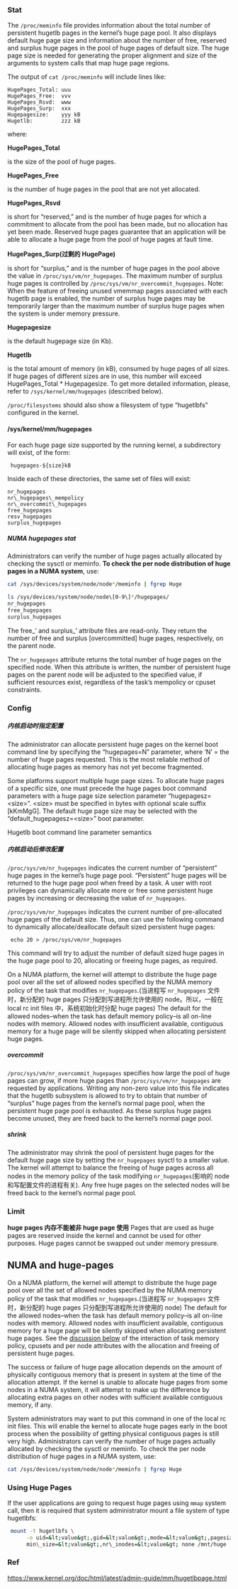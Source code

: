 
### Stat
The `/proc/meminfo` file provides information about the total number of persistent hugetlb pages in the kernel’s huge page pool. It also displays default huge page size and information about the number of free, reserved and surplus huge pages in the pool of huge pages of default size. The huge page size is needed for generating the proper alignment and size of the arguments to system calls that map huge page regions.

The output of `cat /proc/meminfo` will include lines like:

```
HugePages_Total: uuu
HugePages_Free:  vvv
HugePages_Rsvd:  www
HugePages_Surp:  xxx
Hugepagesize:    yyy kB
Hugetlb:         zzz kB
```

where:

**HugePages_Total**

is the size of the pool of huge pages.

**HugePages_Free**

is the number of huge pages in the pool that are not yet allocated.

**HugePages_Rsvd**

is short for “reserved,” and is the number of huge pages for which a commitment to allocate from the pool has been made, but no allocation has yet been made. Reserved huge pages guarantee that an application will be able to allocate a huge page from the pool of huge pages at fault time.

**HugePages_Surp(过剩的 HugePage)**

is short for “surplus,” and is the number of huge pages in the pool above the value in `/proc/sys/vm/nr_hugepages`. The maximum number of surplus huge pages is controlled by `/proc/sys/vm/nr_overcommit_hugepages`. Note: When the feature of freeing unused vmemmap pages associated with each hugetlb page is enabled, the number of surplus huge pages may be temporarily larger than the maximum number of surplus huge pages when the system is under memory pressure.

**Hugepagesize**

is the default hugepage size (in Kb).

**Hugetlb**

is the total amount of memory (in kB), consumed by huge pages of all sizes. If huge pages of different sizes are in use, this number will exceed HugePages_Total * Hugepagesize. To get more detailed information, please, refer to `/sys/kernel/mm/hugepages` (described below).


`/proc/filesystems` should also show a filesystem of type “hugetlbfs” configured in the kernel.

#### /sys/kernel/mm/hugepages
For each huge page size supported by the running kernel, a subdirectory will exist, of the form:
```
 hugepages-${size}kB
```
Inside each of these directories, the same set of files will exist:
```
nr_hugepages
nr\_hugepages\_mempolicy
nr\_overcommit\_hugepages
free_hugepages
resv_hugepages
surplus_hugepages
```



##### NUMA hugepages stat
Administrators can verify the number of huge pages actually allocated by checking the sysctl or meminfo. **To check the per node distribution of huge pages in a NUMA system**, use:
```bash
cat /sys/devices/system/node/node*/meminfo | fgrep Huge
```


```bash
ls /sys/devices/system/node/node\[0-9\]*/hugepages/
nr_hugepages
free_hugepages
surplus_hugepages
```

The free_’ and surplus_’ attribute files are read-only. They return the number of free and surplus \[overcommitted\] huge pages, respectively, on the parent node.

The `nr_hugepages` attribute returns the total number of huge pages on the specified node. When this attribute is written, the number of persistent huge pages on the parent node will be adjusted to the specified value, if sufficient resources exist, regardless of the task’s mempolicy or cpuset constraints.




### Config

##### 内核启动时指定配置
The administrator can allocate persistent huge pages on the kernel boot command line by specifying the “hugepages=N” parameter, where ‘N’ = the number of huge pages requested. This is the most reliable method of allocating huge pages as memory has not yet become fragmented.

Some platforms support multiple huge page sizes. To allocate huge pages of a specific size, one must precede the huge pages boot command parameters with a huge page size selection parameter “hugepagesz=&lt;size&gt;”. &lt;size&gt; must be specified in bytes with optional scale suffix \[kKmMgG\]. The default huge page size may be selected with the “default_hugepagesz=&lt;size&gt;” boot parameter.

Hugetlb boot command line parameter semantics

##### 内核启动后修改配置

`/proc/sys/vm/nr_hugepages` indicates the current number of “persistent” huge pages in the kernel’s huge page pool. “Persistent” huge pages will be returned to the huge page pool when freed by a task. A user with root privileges can dynamically allocate more or free some persistent huge pages by increasing or decreasing the value of `nr_hugepages`.

`/proc/sys/vm/nr_hugepages` indicates the current number of pre-allocated huge pages of the default size. Thus, one can use the following command to dynamically allocate/deallocate default sized persistent huge pages:

```
 echo 20 > /proc/sys/vm/nr_hugepages
```

This command will try to adjust the number of default sized huge pages in the huge page pool to 20, allocating or freeing huge pages, as required.

On a NUMA platform, the kernel will attempt to distribute the huge page pool over all the set of allowed nodes specified by the NUMA memory policy of the task that modifies `nr_hugepages`.(当进程写 `nr_hugepages` 文件时，新分配的 huge pages 只分配到写进程所允许使用的 node。所以，一般在 local rc init files 中，系统初始化时分配 huge pages) The default for the allowed nodes–when the task has default memory policy–is all on-line nodes with memory. Allowed nodes with insufficient available, contiguous memory for a huge page will be silently skipped when allocating persistent huge pages. 

##### overcommit
`/proc/sys/vm/nr_overcommit_hugepages` specifies how large the pool of huge pages can grow, if more huge pages than `/proc/sys/vm/nr_hugepages` are requested by applications. Writing any non-zero value into this file indicates that the hugetlb subsystem is allowed to try to obtain that number of “surplus” huge pages from the kernel’s normal page pool, when the persistent huge page pool is exhausted. As these surplus huge pages become unused, they are freed back to the kernel’s normal page pool.

##### shrink
The administrator may shrink the pool of persistent huge pages for the default huge page size by setting the `nr_hugepages` sysctl to a smaller value. The kernel will attempt to balance the freeing of huge pages across all nodes in the memory policy of the task modifying `nr_hugepages`(影响的 node 和写配置文件的进程有关). Any free huge pages on the selected nodes will be freed back to the kernel’s normal page pool.


### Limit
**huge pages 内存不能被非 huge page 使用**
Pages that are used as huge pages are reserved inside the kernel and cannot be used for other purposes. Huge pages cannot be swapped out under memory pressure.




## NUMA and huge-pages
On a NUMA platform, the kernel will attempt to distribute the huge page pool over all the set of allowed nodes specified by the NUMA memory policy of the task that modifies `nr_hugepages`.(当进程写 `nr_hugepages` 文件时，新分配的 huge pages 只分配到写进程所允许使用的 node) The default for the allowed nodes–when the task has default memory policy–is all on-line nodes with memory. Allowed nodes with insufficient available, contiguous memory for a huge page will be silently skipped when allocating persistent huge pages. See the [discussion below](https://www.kernel.org/doc/html/latest/admin-guide/mm/hugetlbpage.html#mem-policy-and-hp-alloc) of the interaction of task memory policy, cpusets and per node attributes with the allocation and freeing of persistent huge pages.

The success or failure of huge page allocation depends on the amount of physically contiguous memory that is present in system at the time of the allocation attempt. If the kernel is unable to allocate huge pages from some nodes in a NUMA system, it will attempt to make up the difference by allocating extra pages on other nodes with sufficient available contiguous memory, if any.

System administrators may want to put this command in one of the local rc init files. This will enable the kernel to allocate huge pages early in the boot process when the possibility of getting physical contiguous pages is still very high. Administrators can verify the number of huge pages actually allocated by checking the sysctl or meminfo. To check the per node distribution of huge pages in a NUMA system, use:

```bash
cat /sys/devices/system/node/node*/meminfo | fgrep Huge
```


### Using Huge Pages

If the user applications are going to request huge pages using `mmap` system call, then it is required that system administrator mount a file system of type hugetlbfs:

```bash
 mount -t hugetlbfs \
      -o uid=&lt;value&gt;,gid=&lt;value&gt;,mode=&lt;value&gt;,pagesize=&lt;value&gt;,size=&lt;value&gt;,\
      min\_size=&lt;value&gt;,nr\_inodes=&lt;value&gt; none /mnt/huge
```


### Ref
https://www.kernel.org/doc/html/latest/admin-guide/mm/hugetlbpage.html